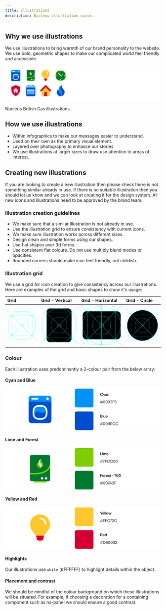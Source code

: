 ```yaml
---
title: Illustrations
description: Nucleus illustration suite.
---
```


## Why we use illustrations

We use illustrations to bring warmth of our brand personality to the website. We use bold, geometric shapes to make our complicated world feel friendly and accessible.

![Illustrations](images/illustrations/whyweuse-illustrations.webp)

Nucleus British Gas illustrations.

## How we use illustrations

* Within infographics to make our messages easier to understand.
* Used on their own as the primary visual element.
* Layered over photography to enhance our stories.
* We use illustrations at larger sizes to draw use attention to areas of interest.

## Creating new illustrations

If you are looking to create a new illustration then please check there is not something similar already in use. If there is no suitable illustration then you should let us know and we can look at creating it for the design system. All new icons and illustrations need to be approved by the brand team.

### Illustration creation guidelines

* We make sure that a similar illustration is not already in use.
* Use the illustration grid to ensure consistency with current icons.
* We make sure illustration works across different sizes.
* Design clean and simple forms using our shapes.
* Use flat shapes over 3d forms.
* Use consistent flat colours. Do not use multiply blend modes or opacities.
* Rounded corners should make icon feel friendly, not childish.

### Illustration grid

We use a grid for icon creation to give consistency across our illustrations. Here are examples of the grid and basic shapes to show it's usage:

| Grid | Grid - Vertical | Grid - Horizontal | Grid - Circle |
| :--- | :--- | :--- | :--- |
| ![Grid for creating illustrations](images/illustrations/illustrationgrid-base.webp) | ![Grid with vertical highlight for creating illustrations](images/illustrations/illustrationgrid-vertical.webp) | ![Grid with horizontal highlight for creating illustrations](images/illustrations/illustrationgrid-horizontal.webp) | ![Grid with circle highlight for creating illustrations](images/illustrations/illustrationgrid-circle.webp) |

### Colour

Each illustration uses predominantly a 2-colour pair from the below array:

#### Cyan and Blue

![Cyan and Blue](images/illustrations/colours-cyan-and-blue.webp)

#### Lime and Forest

![Lime and Forest](images/illustrations/colours-lime-and-forest.webp)

#### Yellow and Red

![Yellow and Red](images/illustrations/colours-yellow-and-red.webp)

#### Highlights

Our illustrations use `white` (#FFFFFF) to highlight details within the object.

#### Placement and contrast

We should be mindful of the colour background on which these illustrations will be situated. For example, if choosing a decoration for a containing component such as ns-panel we should ensure a good contrast.
